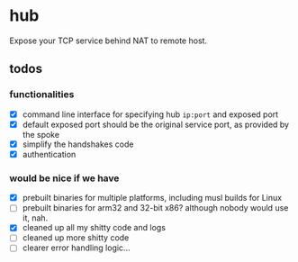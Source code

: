 # hub

Expose your TCP service behind NAT to remote host.

## todos

### functionalities

- [x] command line interface for specifying hub `ip:port` and exposed port
- [x] default exposed port should be the original service port, as provided by the spoke
- [x] simplify the handshakes code
- [x] authentication

### would be nice if we have

- [x] prebuilt binaries for multiple platforms, including musl builds for Linux
- [ ] prebuilt binaries for arm32 and 32-bit x86? although nobody would use it, nah.
- [x] cleaned up all my shitty code and logs
- [ ] cleaned up more shitty code
- [ ] clearer error handling logic...
